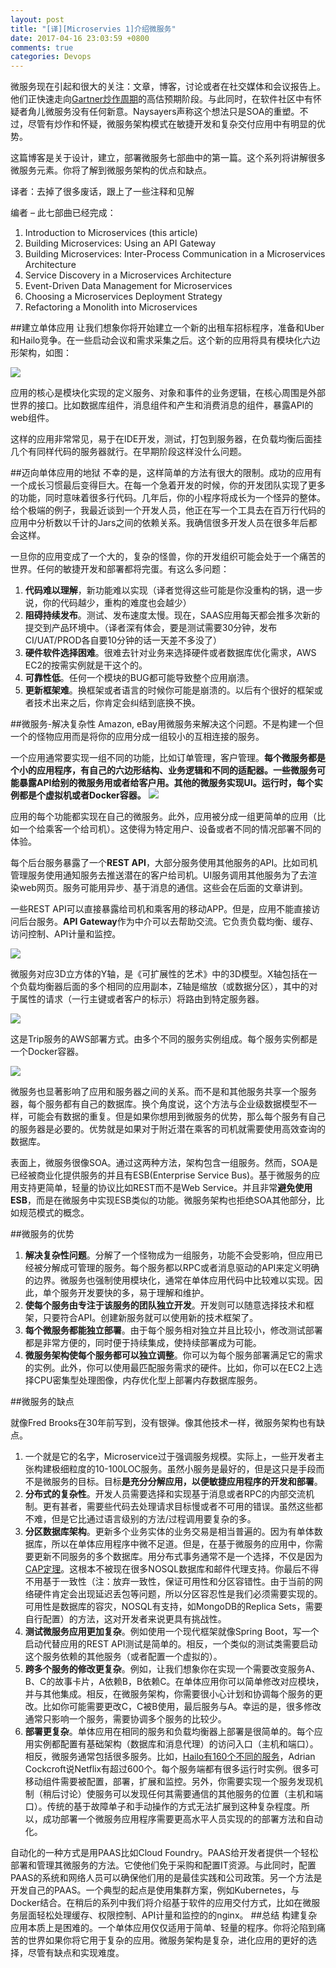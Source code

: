 ```yaml
---
layout: post
title: "[译][Microservies 1]介绍微服务"
date: 2017-04-16 23:03:59 +0800
comments: true
categories: Devops
---
```

微服务现在引起和很大的关注：文章，博客，讨论或者在社交媒体和会议报告上。他们正快速走向[Gartner炒作周期](http://www.gartner.com/technology/research/methodologies/hype-cycle.jsp)的高估预期阶段。与此同时，在软件社区中有怀疑者角儿微服务没有任何新意。Naysayers声称这个想法只是SOA的重塑。不过，尽管有炒作和怀疑，微服务架构模式在敏捷开发和复杂交付应用中有明显的优势。

这篇博客是关于设计，建立，部署微服务七部曲中的第一篇。这个系列将讲解很多微服务元素。你将了解到微服务架构的优点和缺点。
<!--more-->
译者：去掉了很多废话，跟上了一些注释和见解

编者 – 此七部曲已经完成：

1. Introduction to Microservices (this article)
2. Building Microservices: Using an API Gateway
3. Building Microservices: Inter-Process Communication in a Microservices Architecture
4. Service Discovery in a Microservices Architecture
5. Event-Driven Data Management for Microservices
6. Choosing a Microservices Deployment Strategy
7. Refactoring a Monolith into Microservices

##建立单体应用
让我们想象你将开始建立一个新的出租车招标程序，准备和Uber和Hailo竞争。在一些启动会议和需求采集之后。这个新的应用将具有模块化六边形架构，如图：

![](https://cdn.wp.nginx.com/wp-content/uploads/2016/04/Richardson-microservices-part1-1_monolithic-architecture.png)

应用的核心是模块化实现的定义服务、对象和事件的业务逻辑，在核心周围是外部世界的接口。比如数据库组件，消息组件和产生和消费消息的组件，暴露API的web组件。

这样的应用非常常见，易于在IDE开发，测试，打包到服务器，在负载均衡后面挂几个有同样代码的服务器就行。在早期阶段这样没什么问题。

##迈向单体应用的地狱
不幸的是，这样简单的方法有很大的限制。成功的应用有一个成长习惯最后变得巨大。在每一个急着开发的时候，你的开发团队实现了更多的功能，同时意味着很多行代码。几年后，你的小程序将成长为一个怪异的整体。给个极端的例子，我最近谈到一个开发人员，他正在写一个工具去在百万行代码的应用中分析数以千计的Jars之间的依赖关系。我确信很多开发人员在很多年后都会这样。

一旦你的应用变成了一个大的，复杂的怪兽，你的开发组织可能会处于一个痛苦的世界。任何的敏捷开发和部署都将完蛋。有这么多问题：

1. **代码难以理解**，新功能难以实现（译者觉得这些可能是你没重构的锅，退一步说，你的代码越少，重构的难度也会越少）
2. **阻碍持续发布**。测试、发布速度太慢。现在，SAAS应用每天都会推多次新的提交到产品环境中。（译者深有体会，要是测试需要30分钟，发布CI/UAT/PROD各自要10分钟的话一天差不多没了）
3. **硬件软件选择困难**。很难去针对业务来选择硬件或者数据库优化需求，AWS EC2的按需实例就是干这个的。
4. **可靠性低**。任何一个模块的BUG都可能导致整个应用崩溃。
5. **更新框架难**。换框架或者语言的时候你可能是崩溃的。以后有个很好的框架或者技术出来之后，你肯定会纠结到底换不换。

##微服务-解决复杂性
Amazon, eBay用微服务来解决这个问题。不是构建一个但一个的怪物应用而是将你的应用分成一组较小的互相连接的服务。

一个应用通常要实现一组不同的功能，比如订单管理，客户管理。**每个微服务都是个小的应用程序，有自己的六边形结构、业务逻辑和不同的适配器。一些微服务可能暴露API给别的微服务用或者给客户用。其他的微服务实现UI。运行时，每个实例都是个虚拟机或者Docker容器。**
![](https://cdn.wp.nginx.com/wp-content/uploads/2016/04/Richardson-microservices-part1-2_microservices-architecture.png)

应用的每个功能都实现在自己的微服务。此外，应用被分成一组更简单的应用（比如一个给乘客一个给司机）。这使得为特定用户、设备或者不同的情况部署不同的体验。

每个后台服务暴露了一个**REST API**，大部分服务使用其他服务的API。比如司机管理服务使用通知服务去推送潜在的客户给司机。UI服务调用其他服务为了去渲染web网页。服务可能用异步、基于消息的通信。这些会在后面的文章讲到。

一些REST API可以直接暴露给司机和乘客用的移动APP。但是，应用不能直接访问后台服务。**API Gateway**作为中介可以去帮助交流。它负责负载均衡、缓存、访问控制、API计量和监控。

![](https://cdn.wp.nginx.com/wp-content/uploads/2016/04/Richardson-microservices-part1-3_scale-cube.png)

微服务对应3D立方体的Y轴，是《可扩展性的艺术》中的3D模型。X轴包括在一个负载均衡器后面的多个相同的应用副本，Z轴是缩放（或数据分区），其中的对于属性的请求（一行主键或者客户的标示）将路由到特定服务器。

![](https://cdn.wp.nginx.com/wp-content/uploads/2016/04/Richardson-microservices-part1-4_dockerized-application.png)

这是Trip服务的AWS部署方式。由多个不同的服务实例组成。每个服务实例都是一个Docker容器。

![](https://cdn.wp.nginx.com/wp-content/uploads/2015/05/intro-microservices.png)

微服务也显著影响了应用和服务器之间的关系。而不是和其他服务共享一个服务器，每个服务都有自己的数据库。换个角度说，这个方法与企业级数据模型不一样，可能会有数据的重复。但是如果你想用到微服务的优势，那么每个服务有自己的服务器是必要的。优势就是如果对于附近潜在乘客的司机就需要使用高效查询的数据库。

表面上，微服务很像SOA。通过这两种方法，架构包含一组服务。然而，SOA是已经被商业化提供服务的并且有ESB(Enterprise Service Bus)。基于微服务的应用支持更简单，轻量的协议比如REST而不是Web Service。并且非常**避免使用ESB**，而是在微服务中实现ESB类似的功能。微服务架构也拒绝SOA其他部分，比如规范模式的概念。

##微服务的优势
1. **解决复杂性问题**。分解了一个怪物成为一组服务，功能不会受影响，但应用已经被分解成可管理的服务。每个服务都以RPC或者消息驱动的API来定义明确的边界。微服务也强制使用模块化，通常在单体应用代码中比较难以实现。因此，单个服务开发要快的多，易于理解和维护。
2. **使每个服务由专注于该服务的团队独立开发**。开发则可以随意选择技术和框架，只要符合API。创建新服务就可以使用新的技术框架了。
3. **每个微服务都能独立部署**。由于每个服务相对独立并且比较小，修改测试部署都是非常方便的，同时便于持续集成，使持续部署成为可能。
4. **微服务架构使每个服务都可以独立调整**。你可以为每个服务部署满足它的需求的实例。此外，你可以使用最匹配服务需求的硬件。比如，你可以在EC2上选择CPU密集型处理图像，内存优化型上部署内存数据库服务。

##微服务的缺点

就像Fred Brooks在30年前写到，没有银弹。像其他技术一样，微服务架构也有缺点。

1. 一个就是它的名字，Microservice过于强调服务规模。实际上，一些开发者主张构建极细粒度的10-100LOC服务。虽然小服务是最好的，但是这只是手段而不是微服务的目标。目标**是充分分解应用，以便敏捷应用程序的开发和部署**。
2. **分布式的复杂性**。开发人员需要选择和实现基于消息或者RPC的内部交流机制。更有甚者，需要些代码去处理请求目标慢或者不可用的错误。虽然这些都不难，但是它比通过语言级别的方法/过程调用要复杂的多。
3. **分区数据库架构**。更新多个业务实体的业务交易是相当普遍的。因为有单体数据库，所以在单体应用程序中微不足道。但是，在基于微服务的应用中，你需要更新不同服务的多个数据库。用分布式事务通常不是一个选择，不仅是因为[CAP定理](http://en.wikipedia.org/wiki/CAP_theorem)。这根本不被现在很多NOSQL数据库和邮件代理支持。你最后不得不用基于一致性（注：放弃一致性，保证可用性和分区容错性。由于当前的网络硬件肯定会出现延迟丢包等问题，所以分区容忍性是我们必须需要实现的。可用性是数据库的容灾，NOSQL有支持，如MongoDB的Replica Sets，需要自行配置）的方法，这对开发者来说更具有挑战性。
4. **测试微服务应用更加复杂**。例如使用一个现代框架就像Spring Boot，写一个启动代替应用的REST API测试是简单的。相反，一个类似的测试类需要启动这个服务依赖的其他服务（或者配置一个虚拟的）。
5. **跨多个服务的修改更复杂**。例如，让我们想象你在实现一个需要改变服务A、B、C的故事卡片，A依赖B，B依赖C。在单体应用你可以简单修改对应模块，并与其他集成。相反，在微服务架构，你需要很小心计划和协调每个服务的更改。比如你可能需要更改C，C被B使用，最后服务与A。幸运的是，很多修改通常只影响一个服务，需要协调多个服务的比较少。
6. **部署更复杂**。单体应用在相同的服务和负载均衡器上部署是很简单的。每个应用实例都配置有基础架构（数据库和消息代理）的访问入口（主机和端口）。相反，微服务通常包括很多服务。比如，[Hailo有160个不同的服务](https://sudo.hailoapp.com/services/2015/03/09/journey-into-a-microservice-world-part-3/)，Adrian Cockcroft说Netflix有超过600个。每个服务端都有很多运行时实例。很多可移动组件需要被配置，部署，扩展和监控。另外，你需要实现一个服务发现机制（稍后讨论）使服务可以发现任何其需要通信的其他服务的位置（主机和端口）。传统的基于故障单子和手动操作的方式无法扩展到这种复杂程度。所以，成功部署一个微服务应用程序需要更高水平人员实现的的部署方法和自动化。

自动化的一种方式是用PAAS比如Cloud Foundry。PAAS给开发者提供一个轻松部署和管理其微服务的方法。它使他们免于采购和配置IT资源。与此同时，配置PAAS的系统和网络人员可以确保他们用的是最佳实践和公司政策。另一个方法是开发自己的PAAS。一个典型的起点是使用集群方案，例如Kubernetes，与Docker结合。在稍后的系列中我们将介绍基于软件的应用交付方式，比如在微服务层面轻松处理缓存、权限控制、API计量和监控的的nginx。
##总结
构建复杂应用本质上是困难的。一个单体应用仅仅适用于简单、轻量的程序。你将沦陷到痛苦的世界如果你将它用于复杂的应用。微服务架构是复杂，进化应用的更好的选择，尽管有缺点和实现难度。
